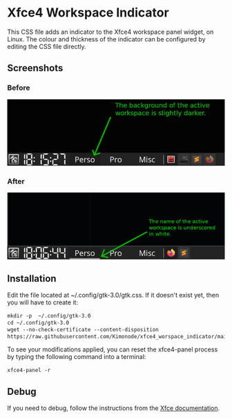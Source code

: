 # Xfce4 Workspace Indicator
This CSS file adds an indicator to the Xfce4 workspace panel widget, on Linux. The colour and thickness of the indicator can be configured by editing the CSS file directly.

## Screenshots
### Before

![Screenshot of how the workspace widget looks like without the indicator](screenshot_without_indicator.png)

### After

![Screenshot of how the workspace widget looks like with the indicator](screenshot_with_indicator.png)

## Installation
Edit the file located at ~/.config/gtk-3.0/gtk.css. If it doesn't exist yet, then you will have to create it:

```
mkdir -p  ~/.config/gtk-3.0
cd ~/.config/gtk-3.0
wget --no-check-certificate --content-disposition https://raw.githubusercontent.com/Kimonode/xfce4_worspace_indicator/main/gtk.css
```

To see your modifications applied, you can reset the xfce4-panel process by typing the following command into a terminal:

```
xfce4-panel -r
```

## Debug
If you need to debug, follow the instructions from the [Xfce documentation](https://docs.xfce.org/xfce/xfce4-panel/theming#gtk3_theme_testing_and_debugging).
